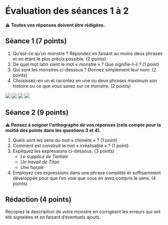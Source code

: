 # Évaluation des séances 1 à 2

⚠️ **Toutes vos réponses doivent être rédigées.**

## Séance 1 (7 points)

1. Qu’est-ce qu’un monstre ? Répondez en faisant au moins deux phrases et en étant le plus précis possible. (2 points)
2. De quel mot latin vient le mot « monstre » ? Que signifie-t-il ? (1 point)
3. Qui sont les monstres ci-dessous ? Donnez simplement leur nom. (2 points)
4. Choisissez-en un et racontez en une ou deux phrases maximum son histoire ou ce que vous savez sur ce monstre. (2 points)

![](https://upload.wikimedia.org/wikipedia/commons/b/b3/Chimère_d%27Arezzo.jpg)
![](https://upload.wikimedia.org/wikipedia/commons/d/d3/Medusa_by_Carvaggio.jpg)
![](https://upload.wikimedia.org/wikipedia/commons/c/c1/Oedipus-the-wayfarer.jpg)
![](https://upload.wikimedia.org/wikipedia/commons/2/25/Cerberus-Blake.jpeg)

## Séance 2 (9 points)

⚠️ **Pensez à soigner l’orthographe de vos réponses (cela compte pour la moitié des points dans les questions 3 et 4).**
 
1. Quels sont les sens du mot « chimère » ? (1 point)
2. Comment est construit le mot « irréalisable » ? (1 point)
3. Expliquez les expressions ci-dessous. (3 points)
	- *Le supplice de Tantale*
	- *Un travail de Titan*
	- *Une harpie*
4. Employez ces expressions dans une phrase complète et suffisamment développée pour que l’on voie que vous en avez compris le sens. (4 points)

## Rédaction (4 points)

Recopiez la description de votre monstre en corrigeant les erreurs qui ont été signalées et en faisant d’éventuels ajouts.





